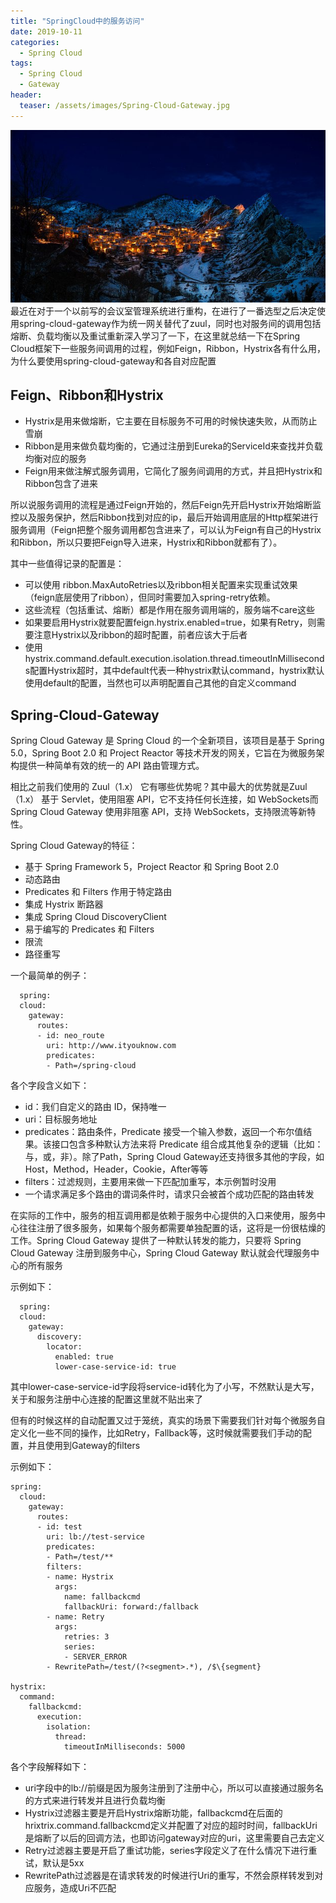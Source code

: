 ```yaml
---
title: "SpringCloud中的服务访问"
date: 2019-10-11
categories:
  - Spring Cloud
tags:
  - Spring Cloud
  - Gateway
header:
  teaser: /assets/images/Spring-Cloud-Gateway.jpg
---
```

![image](/assets/images/Spring-Cloud-Gateway.jpg)
最近在对于一个以前写的会议室管理系统进行重构，在进行了一番选型之后决定使用spring-cloud-gateway作为统一网关替代了zuul，同时也对服务间的调用包括熔断、负载均衡以及重试重新深入学习了一下，在这里就总结一下在Spring Cloud框架下一些服务间调用的过程，例如Feign，Ribbon，Hystrix各有什么用，为什么要使用spring-cloud-gateway和各自对应配置

## Feign、Ribbon和Hystrix
- Hystrix是用来做熔断，它主要在目标服务不可用的时候快速失败，从而防止雪崩
- Ribbon是用来做负载均衡的，它通过注册到Eureka的ServiceId来查找并负载均衡对应的服务
- Feign用来做注解式服务调用，它简化了服务间调用的方式，并且把Hystrix和Ribbon包含了进来

所以说服务调用的流程是通过Feign开始的，然后Feign先开启Hystrix开始熔断监控以及服务保护，然后Ribbon找到对应的ip，最后开始调用底层的Http框架进行服务调用（Feign把整个服务调用都包含进来了，可以认为Feign有自己的Hystrix和Ribbon，所以只要把Feign导入进来，Hystrix和Ribbon就都有了）。

其中一些值得记录的配置是：
- 可以使用 ribbon.MaxAutoRetries以及ribbon相关配置来实现重试效果（feign底层使用了ribbon），但同时需要加入spring-retry依赖。
- 这些流程（包括重试、熔断）都是作用在服务调用端的，服务端不care这些
- 如果要启用Hystrix就要配置feign.hystrix.enabled=true，如果有Retry，则需要注意Hystrix以及ribbon的超时配置，前者应该大于后者
- 使用hystrix.command.default.execution.isolation.thread.timeoutInMilliseconds配置Hystrix超时，其中default代表一种hystrix默认command，hystrix默认使用default的配置，当然也可以声明配置自己其他的自定义command

## Spring-Cloud-Gateway
Spring Cloud Gateway 是 Spring Cloud 的一个全新项目，该项目是基于 Spring 5.0，Spring Boot 2.0 和 Project Reactor 等技术开发的网关，它旨在为微服务架构提供一种简单有效的统一的 API 路由管理方式。

相比之前我们使用的 Zuul（1.x） 它有哪些优势呢？其中最大的优势就是Zuul（1.x） 基于 Servlet，使用阻塞 API，它不支持任何长连接，如 WebSockets而Spring Cloud Gateway 使用非阻塞 API，支持 WebSockets，支持限流等新特性。

Spring Cloud Gateway的特征：
- 基于 Spring Framework 5，Project Reactor 和 Spring Boot 2.0
- 动态路由
- Predicates 和 Filters 作用于特定路由
- 集成 Hystrix 断路器
- 集成 Spring Cloud DiscoveryClient
- 易于编写的 Predicates 和 Filters
- 限流
- 路径重写

一个最简单的例子：
```
  spring:
  cloud:
    gateway:
      routes:
      - id: neo_route
        uri: http://www.ityouknow.com
        predicates:
        - Path=/spring-cloud
```
各个字段含义如下：
- id：我们自定义的路由 ID，保持唯一
- uri：目标服务地址
- predicates：路由条件，Predicate 接受一个输入参数，返回一个布尔值结果。该接口包含多种默认方法来将 Predicate 组合成其他复杂的逻辑（比如：与，或，非）。除了Path，Spring Cloud Gateway还支持很多其他的字段，如Host，Method，Header，Cookie，After等等
- filters：过滤规则，主要用来做一下匹配加重写，本示例暂时没用
- 一个请求满足多个路由的谓词条件时，请求只会被首个成功匹配的路由转发

在实际的工作中，服务的相互调用都是依赖于服务中心提供的入口来使用，服务中心往往注册了很多服务，如果每个服务都需要单独配置的话，这将是一份很枯燥的工作。Spring Cloud Gateway 提供了一种默认转发的能力，只要将 Spring Cloud Gateway 注册到服务中心，Spring Cloud Gateway 默认就会代理服务中心的所有服务

示例如下：
```
  spring:
  cloud:
    gateway:
      discovery:
        locator:
          enabled: true
          lower-case-service-id: true
```
其中lower-case-service-id字段将service-id转化为了小写，不然默认是大写，关于和服务注册中心连接的配置这里就不贴出来了

但有的时候这样的自动配置又过于笼统，真实的场景下需要我们针对每个微服务自定义化一些不同的操作，比如Retry，Fallback等，这时候就需要我们手动的配置，并且使用到Gateway的filters

示例如下：
```
spring:
  cloud:
    gateway:
      routes:
      - id: test
        uri: lb://test-service
        predicates:
        - Path=/test/**
        filters:
        - name: Hystrix
          args:
            name: fallbackcmd
            fallbackUri: forward:/fallback
        - name: Retry
          args:
            retries: 3
            series:
            - SERVER_ERROR
        - RewritePath=/test/(?<segment>.*), /$\{segment}

hystrix:
  command:
    fallbackcmd:
      execution:
        isolation:
          thread:
            timeoutInMilliseconds: 5000
```
各个字段解释如下：
- uri字段中的lb://前缀是因为服务注册到了注册中心，所以可以直接通过服务名的方式来进行转发并且进行负载均衡
- Hystrix过滤器主要是开启Hystrix熔断功能，fallbackcmd在后面的hrixtrix.command.fallbackcmd定义并配置了对应的超时时间，fallbackUri是熔断了以后的回调方法，也即访问gateway对应的uri，这里需要自己去定义
- Retry过滤器主要是开启了重试功能，series字段定义了在什么情况下进行重试，默认是5xx
- RewritePath过滤器是在请求转发的时候进行Uri的重写，不然会原样转发到对应服务，造成Uri不匹配